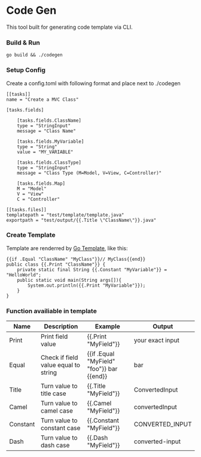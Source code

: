 # Code Gen

This tool built for generating code template via CLI.

### Build & Run

`go build && ./codegen`

### Setup Config

Create a config.toml with following format and place next to ./codegen

```
[[tasks]]
name = "Create a MVC Class"

[tasks.fields]

    [tasks.fields.ClassName]
    type = "StringInput"
    message = "Class Name"

    [tasks.fields.MyVariable]
    type = "String"
    value = "MY_VARIABLE"

    [tasks.fields.ClassType]
    type = "StringInput"
    message = "Class Type (M=Model, V=View, C=Controller)"

    [tasks.fields.Map]
    M = "Model"
    V = "View"
    C = "Controller"

[[tasks.files]]
templatepath = "test/template/template.java"
exportpath = "test/output/{{.Title \"ClassName\"}}.java"
```

### Create Template

Template are renderred by [Go Template](https://golang.org/pkg/text/template/), like this:

```
{{if .Equal "ClassName" "MyClass"}}// MyClass{{end}}
public class {{.Print "ClassName"}} {
    private static final String {{.Constant "MyVariable"}} = "HelloWorld";
    public static void main(String args[]){
        System.out.println({{.Print "MyVariable"}});
    }
}
```

### Function availiable in template

| Name     | Description                          | Example                                   | Output           |
| -------- | ------------------------------------ | ----------------------------------------- | ---------------- |
| Print    | Print field value                    | {{.Print "MyField"}}                      | your exact input |
| Equal    | Check if field value equal to string | {{if .Equal "MyField" "foo"}} bar {{end}} | bar              |
| Title    | Turn value to title case             | {{.Title "MyField"}}                      | ConvertedInput   |
| Camel    | Turn value to camel case             | {{.Camel "MyField"}}                      | convertedInput   |
| Constant | Turn value to constant case          | {{.Constant "MyField"}}                   | CONVERTED_INPUT  |
| Dash     | Turn value to dash case              | {{.Dash "MyField"}}                       | converted-input  |
